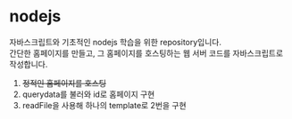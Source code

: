 # nodejs

자바스크립트와 기초적인 nodejs 학습을 위한 repository입니다.   
간단한 홈페이지를 만들고, 그 홈페이지를 호스팅하는 웹 서버 코드를 자바스크립트로 작성합니다.   

1. ~~정적인 홈페이지를 호스팅~~   
2. querydata를 불러와 id로 홈페이지 구현   
3. readFile을 사용해 하나의 template로 2번을 구현   
